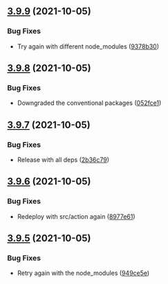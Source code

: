 ## [3.9.9](https://github.com/TriPSs/conventional-changelog-action/compare/v3.9.8...v3.9.9) (2021-10-05)


### Bug Fixes

* Try again with different node_modules ([9378b30](https://github.com/TriPSs/conventional-changelog-action/commit/9378b3051abbd2f793956f852cdc7bac0fea7d9c))



## [3.9.8](https://github.com/TriPSs/conventional-changelog-action/compare/v3.9.7...v3.9.8) (2021-10-05)


### Bug Fixes

* Downgraded the conventional packages ([052fce1](https://github.com/TriPSs/conventional-changelog-action/commit/052fce1f3fc33b9194f6e7ea5793691128ee732b))



## [3.9.7](https://github.com/TriPSs/conventional-changelog-action/compare/v3.9.6...v3.9.7) (2021-10-05)


### Bug Fixes

* Release with all deps ([2b36c79](https://github.com/TriPSs/conventional-changelog-action/commit/2b36c79d01330e9272a6f28e9f019a7c6203425e))



## [3.9.6](https://github.com/TriPSs/conventional-changelog-action/compare/v3.9.5...v3.9.6) (2021-10-05)


### Bug Fixes

* Redeploy with src/action again ([8977e61](https://github.com/TriPSs/conventional-changelog-action/commit/8977e6168a89eec51d459921bc0a85f7aaa494c6))



## [3.9.5](https://github.com/TriPSs/conventional-changelog-action/compare/v3.9.4...v3.9.5) (2021-10-05)


### Bug Fixes

* Retry again with the node_modules ([949ce5e](https://github.com/TriPSs/conventional-changelog-action/commit/949ce5e5a6447f5232585b381468821acbf713f2))



